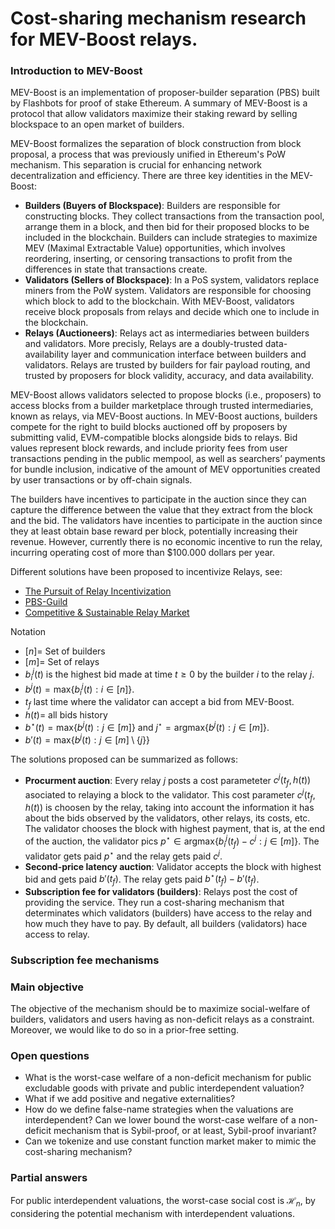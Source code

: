 # Cost-sharing mechanism research for MEV-Boost relays.


### Introduction to MEV-Boost

MEV-Boost is an implementation of proposer-builder separation (PBS) built by Flashbots for proof of stake Ethereum. A summary of MEV-Boost is a protocol that allow validators maximize their staking reward by selling blockspace to an open market of builders.

MEV-Boost formalizes the separation of block construction from block proposal, a process that was previously unified in Ethereum's PoW mechanism. This separation is crucial for enhancing network decentralization and efficiency. There are three key identities in the MEV-Boost:

- **Builders (Buyers of Blockspace)**: Builders are responsible for constructing blocks. They collect transactions from the transaction pool, arrange them in a block, and then bid for their proposed blocks to be included in the blockchain. Builders can include strategies to maximize MEV (Maximal Extractable Value) opportunities, which involves reordering, inserting, or censoring transactions to profit from the differences in state that transactions create.
- **Validators (Sellers of Blockspace)**: In a PoS system, validators replace miners from the PoW system. Validators are responsible for choosing which block to add to the blockchain. With MEV-Boost, validators receive block proposals from relays and decide which one to include in the blockchain. 
- **Relays (Auctioneers)**: Relays act as intermediaries between builders and validators. More precisly, Relays are a doubly-trusted data-availability layer and communication interface between builders and validators. Relays are trusted by builders for fair payload routing, and trusted by proposers for block validity, accuracy, and data availability.

MEV-Boost allows validators selected to propose blocks (i.e., proposers) to access blocks from a builder marketplace through trusted intermediaries, known as relays, via MEV-Boost auctions. In MEV-Boost auctions, builders compete for the right to build blocks auctioned off by proposers by submitting valid, EVM-compatible blocks alongside bids to relays. Bid values represent block rewards, and include priority fees from user transactions pending in the public mempool, as well as searchers’ payments for bundle inclusion, indicative of the amount of MEV opportunities created by user transactions or by off-chain signals.

The builders have incentives to participate in the auction since they can capture the difference between the value that they extract from the block and the bid. The validators have incenties to participate in the auction since they at least obtain base reward per block, potentially increasing their revenue. However, currently there is no economic incentive to run the relay, incurring operating cost of more than $100.000 dollars per year.

Different solutions have been proposed to incentivize Relays, see:

- [The Pursuit of Relay Incentivization](https://mirror.xyz/0xE21b1e6f471EDeF18264e9BBe51b7fA7643EE6B5/0Sh7BDW7qgH_nadfqF8bpmnjxnfoYzPFvRdmoIoi9mg)
- [PBS-Guild](https://collective.flashbots.net/t/pbs-guild-proposal-v3-wip/2223)
- [Competitive & Sustainable Relay Market](https://docs.google.com/document/u/0/d/1hFVw1dIIfLqFyRM8qPZfRdAc7FCnyDLuKGRZZqFj3rs/mobilebasic?pli=1)


Notation

- $[n]=$ Set of builders
- $[m]=$ Set of relays
- $b^j_i(t)$ is the highest bid made at time $t\geq0$ by the builder $i$ to the relay $j$.
- $b^j(t)=\text{max}\{b^j_i(t): i\in[n]\}$.
- $t_{f}$ last time where the validator can accept a bid from MEV-Boost.
- $h(t)=$ all bids history
- $b^\star(t) = \text{max}\{b^j(t):j\in[m]\}$ and $j^\star = \text{argmax}\{b^j(t):j\in[m]\}$.
- $b'(t) = \text{max}\{b^j(t):j\in[m]\setminus\{j\}\}$

The solutions proposed can be summarized as follows:

- **Procurment auction**: Every relay $j$ posts a cost parameteter $c^j(t_f,h(t))$ asociated to relaying a block to the validator. This cost parameter $c^j(t_f,h(t))$ is choosen by the relay, taking into account the information it has about the bids observed by the validators, other relays, its costs, etc. The validator chooses the block with highest payment, that is, at the end of the auction, the validator pics $p^\star\in\text{argmax}\{b^j_i(t_f)-c^j:j\in[m]\}$. The validator gets paid $p^\star$ and the relay gets paid $c^j$.
- **Second-price latency auction**: Validator accepts the block with highest bid and gets paid $b'(t_f)$. The relay gets paid $b^\star(t_f)-b'(t_f)$.
- **Subscription fee for validators (builders)**: Relays post the cost of providing the service. They run a cost-sharing mechanism that determinates which validators (builders) have access to the relay and how much they have to pay. By default, all builders (validators) hace access to relay. 



### Subscription fee mechanisms





### Main objective

The objective of the mechanism should be to maximize social-welfare of builders, validators and users having as non-deficit relays as a constraint. Moreover, we would like to do so in a prior-free setting. 




### Open questions

- What is the worst-case welfare of a non-deficit mechanism for public excludable goods with private and public interdependent valuation?
- What if we add positive and negative externalities?
- How do we define false-name strategies when the valuations are interdependent? Can we lower bound the worst-case welfare of a non-deficit mechanism that is Sybil-proof, or at least, Sybil-proof invariant?
- Can we tokenize and use constant function market maker to mimic the cost-sharing mechanism?

### Partial answers

For public interdependent valuations, the worst-case social cost is $\mathcal H_n$, by considering the potential mechanism with interdependent valuations.
